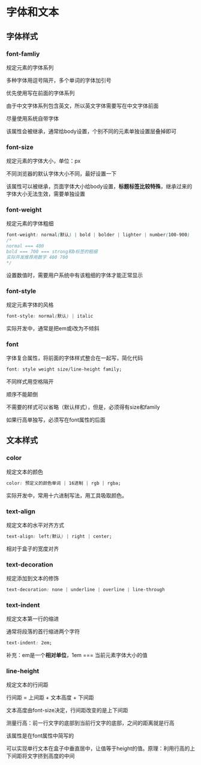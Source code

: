 # 字体和文本

## 字体样式

### font-famliy

规定元素的字体系列

多种字体用逗号隔开，多个单词的字体加引号

优先使用写在前面的字体系列

由于中文字体系列包含英文，所以英文字体需要写在中文字体前面

尽量使用系统自带字体

该属性会被继承，通常给body设置，个别不同的元素单独设置层叠掉即可

### font-size

规定元素的字体大小，单位：px

不同浏览器的默认字体大小不同，最好设置一下

该属性可以被继承，页面字体大小给body设置，**标题标签比较特殊**，继承过来的字体大小无法生效，需要单独设置

### font-weight

规定元素的字体粗细

```css
font-weight: normal(默认) | bold | bolder | lighter | number(100-900)
/*
normal === 400
bold === 700 === strong和b标签的粗细
实际开发推荐用数字 400 700
*/
```

设置数值时，需要用户系统中有该粗细的字体才能正常显示

### font-style

规定元素字体的风格

```css
font-style: normal(默认) | italic
```

实际开发中，通常是把em或i改为不倾斜

### font

字体复合属性，将前面的字体样式整合在一起写，简化代码

```css
font: style weight size/line-height family;
```

不同样式用空格隔开

顺序不能颠倒

不需要的样式可以省略（默认样式），但是，必须得有size和family

如果行高单独写，必须写在font属性的后面

## 文本样式

### color

规定文本的颜色

```css
color: 预定义的颜色单词 | 16进制 | rgb | rgba;
```

实际开发中，常用十六进制写法，用工具吸取颜色。

### text-align

规定文本的水平对齐方式

```css
text-align: left(默认) | right | center;
```

相对于盒子的宽度对齐

### text-decoration

规定添加到文本的修饰

```css
text-decoration: none | underline | overline | line-through
```

### text-indent

规定文本第一行的缩进

通常将段落的首行缩进两个字符

```css
text-indent: 2em;
```

补充：em是一个**相对单位**，1em === 当前元素字体大小的值

### line-height

规定文本的行间距

行间距 = 上间距 + 文本高度 + 下间距

文本高度由font-size决定，行间距改变的是上下间距

测量行高：前一行文字的底部到当前行文字的底部，之间的距离就是行高

该属性是在font属性中简写的

可以实现单行文本在盒子中垂直居中，让值等于height的值。原理：利用行高的上下间距将文字挤到高度的中间